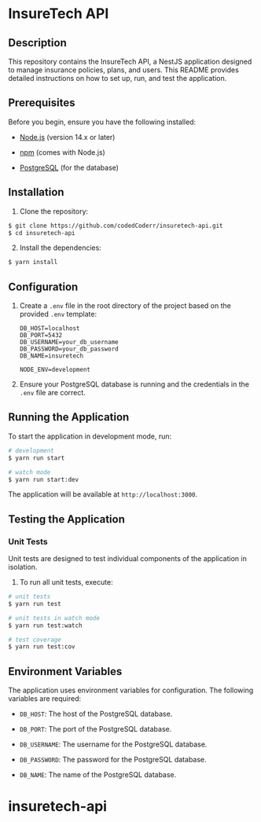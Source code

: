# InsureTech API

## Description

This repository contains the InsureTech API, a NestJS application designed to manage insurance policies, plans, and users. This README provides detailed instructions on how to set up, run, and test the application.

## Prerequisites

Before you begin, ensure you have the following installed:

- [Node.js](https://nodejs.org/) (version 14.x or later)

- [npm](https://www.npmjs.com/) (comes with Node.js)

- [PostgreSQL](https://www.postgresql.org/) (for the database)

## Installation

1. Clone the repository:

```bash
$ git clone https://github.com/codedCoderr/insuretech-api.git
$ cd insuretech-api
```

2. Install the dependencies:

```bash
$ yarn install
```

## Configuration

1. Create a `.env` file in the root directory of the project based on the provided `.env` template:

   ```plaintext
   DB_HOST=localhost
   DB_PORT=5432
   DB_USERNAME=your_db_username
   DB_PASSWORD=your_db_password
   DB_NAME=insuretech

   NODE_ENV=development
   ```

2. Ensure your PostgreSQL database is running and the credentials in the `.env` file are correct.

## Running the Application

To start the application in development mode, run:

```bash
# development
$ yarn run start

# watch mode
$ yarn run start:dev

```

The application will be available at `http://localhost:3000`.

## Testing the Application

### Unit Tests

Unit tests are designed to test individual components of the application in isolation.

1. To run all unit tests, execute:

```bash
# unit tests
$ yarn run test

# unit tests in watch mode
$ yarn run test:watch

# test coverage
$ yarn run test:cov
```

## Environment Variables

The application uses environment variables for configuration. The following variables are required:

- `DB_HOST`: The host of the PostgreSQL database.

- `DB_PORT`: The port of the PostgreSQL database.

- `DB_USERNAME`: The username for the PostgreSQL database.

- `DB_PASSWORD`: The password for the PostgreSQL database.

- `DB_NAME`: The name of the PostgreSQL database.

# insuretech-api
